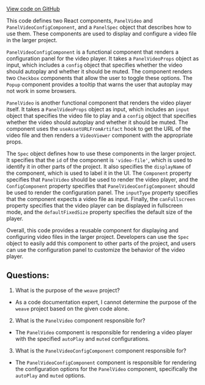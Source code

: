 [View code on GitHub](https://github.com/wandb/weave/weave-js/src/components/Panel2/PanelVideo.tsx)

This code defines two React components, `PanelVideo` and `PanelVideoConfigComponent`, and a `PanelSpec` object that describes how to use them. These components are used to display and configure a video file in the larger project.

`PanelVideoConfigComponent` is a functional component that renders a configuration panel for the video player. It takes a `PanelVideoProps` object as input, which includes a `config` object that specifies whether the video should autoplay and whether it should be muted. The component renders two `Checkbox` components that allow the user to toggle these options. The `Popup` component provides a tooltip that warns the user that autoplay may not work in some browsers.

`PanelVideo` is another functional component that renders the video player itself. It takes a `PanelVideoProps` object as input, which includes an `input` object that specifies the video file to play and a `config` object that specifies whether the video should autoplay and whether it should be muted. The component uses the `useAssetURLFromArtifact` hook to get the URL of the video file and then renders a `VideoViewer` component with the appropriate props.

The `Spec` object defines how to use these components in the larger project. It specifies that the `id` of the component is `'video-file'`, which is used to identify it in other parts of the project. It also specifies the `displayName` of the component, which is used to label it in the UI. The `Component` property specifies that `PanelVideo` should be used to render the video player, and the `ConfigComponent` property specifies that `PanelVideoConfigComponent` should be used to render the configuration panel. The `inputType` property specifies that the component expects a video file as input. Finally, the `canFullscreen` property specifies that the video player can be displayed in fullscreen mode, and the `defaultFixedSize` property specifies the default size of the player.

Overall, this code provides a reusable component for displaying and configuring video files in the larger project. Developers can use the `Spec` object to easily add this component to other parts of the project, and users can use the configuration panel to customize the behavior of the video player.
## Questions: 
 1. What is the purpose of the `weave` project?
- As a code documentation expert, I cannot determine the purpose of the `weave` project based on the given code alone. 

2. What is the `PanelVideo` component responsible for?
- The `PanelVideo` component is responsible for rendering a video player with the specified `autoPlay` and `muted` configurations.

3. What is the `PanelVideoConfigComponent` component responsible for?
- The `PanelVideoConfigComponent` component is responsible for rendering the configuration options for the `PanelVideo` component, specifically the `autoPlay` and `muted` options.